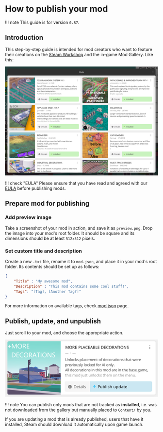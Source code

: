 # How to publish your mod

!!! note
    This guide is for version  `0.87`.

## Introduction

This step-by-step guide is intended for mod creators who want to feature their creations on the [Steam Workshop](https://steamcommunity.com/app/732050/workshop/) and the in-game Mod Gallery. Like this:

![](/images/how-to-publish-your-mod/mod-browser.png)

!!! check "EULA"
    Please ensure that you have read and agreed with our [EULA](//voxeltycoon.xyz/eula) before publishing mods.

## Prepare mod for publishing

### Add preview image

Take a screenshot of your mod in action, and save it as `preview.png`. Drop the image into your mod's root folder. It should be square and its dimensions should be at least `512x512` pixels.

### Set custom title and description

Create a new `.txt` file, rename it to `mod.json`, and place it in your mod's root folder. Its contents should be set up as follows:

```json
{
    "Title" : "My awesome mod",
    "Description" : "This mod contains some cool stuff!",
    "Tags": "[Tag], [Another Tag?]"
}
```
For more information on available tags, check [mod.json](/guides/basics/mod.json) page.

## Publish, update, and unpublish

Just scroll to your mod, and choose the appropriate action.

![](/images/how-to-publish-your-mod/publish-mod.png)

!!! note
    You can publish only mods that are not tracked as **installed**, i.e. was not downloaded from the gallery but manually placed to `Content/` by you.

If you are updating a mod that is already published, users that have it installed, Steam should download it automatically upon game launch.
